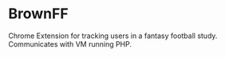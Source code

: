 BrownFF
=======
Chrome Extension for tracking users in a fantasy football study. 
Communicates with VM running PHP.
